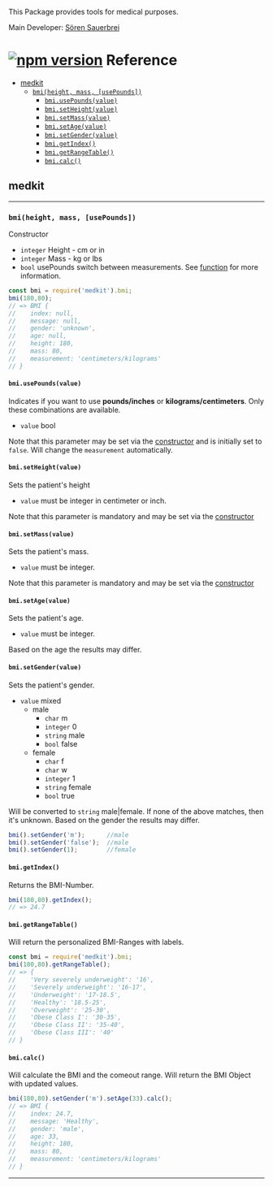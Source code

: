 
This Package provides tools for medical purposes.

Main Developer: [Sören Sauerbrei](https://github.com/Sauerbrei)

# [![npm version](https://badge.fury.io/js/medkit.svg)](https://badge.fury.io/js/medkit.svg) Reference

- [medkit](#medkit)
  - [`bmi(height, mass, [usePounds])`](#bmiheight-mass-usepounds)
    - [`bmi.usePounds(value)`](#bmiusepoundsvalue)
    - [`bmi.setHeight(value)`](#bmisetheightvalue)
    - [`bmi.setMass(value)`](#bmisetmassvalue)
    - [`bmi.setAge(value)`](#bmisetagevalue)
    - [`bmi.setGender(value)`](#bmisetgendervalue)
    - [`bmi.getIndex()`](#bmigetindex)
    - [`bmi.getRangeTable()`](#bmigetrangetable)
    - [`bmi.calc()`](#bmicalc)
  

## medkit

---

### `bmi(height, mass, [usePounds])`
Constructor
- `integer` Height - cm or in
- `integer` Mass - kg or lbs
- `bool` usePounds switch between measurements. See [function](#bmiusepoundsvalue) for more information.

```js
const bmi = require('medkit').bmi;
bmi(180,80);
// => BMI {
//    index: null,
//    message: null,
//    gender: 'unknown',
//    age: null,
//    height: 180,
//    mass: 80,
//    measurement: 'centimeters/kilograms'
// }
```



#### `bmi.usePounds(value)`

Indicates if you want to use **pounds/inches** or **kilograms/centimeters**.
Only these combinations are available.

* `value` bool

Note that this parameter may be set via the [constructor](#bmi) and is initially set to `false`.
Will change the `measurement` automatically.



#### `bmi.setHeight(value)`

Sets the patient's height
* `value` must be integer in centimeter or inch.

Note that this parameter is mandatory and may be set via the [constructor](#bmiheight-mass-usepounds)



#### `bmi.setMass(value)`

Sets the patient's mass.
* `value` must be integer.

Note that this parameter is mandatory and may be set via the [constructor](#bmiheight-mass-usepounds)



#### `bmi.setAge(value)`

Sets the patient's age.
* `value` must be integer.

Based on the age the results may differ.



#### `bmi.setGender(value)`

Sets the patient's gender.
* `value` mixed
    * male
         * `char` m
         * `integer` 0
         * `string` male
         * `bool` false
    * female
         * `char` f
         * `char` w
         * `integer` 1
         * `string` female
         * `bool` true

Will be converted to `string` male|female. If none of the above matches, then it's unknown. Based on the gender the results may differ.

```js
bmi().setGender('m');      //male
bmi().setGender('false');  //male
bmi().setGender(1);        //female
```



#### `bmi.getIndex()`

Returns the BMI-Number.

```js
bmi(180,80).getIndex();
// => 24.7
```





#### `bmi.getRangeTable()`

Will return the personalized BMI-Ranges with labels. 

```js
const bmi = require('medkit').bmi;
bmi(180,80).getRangeTable();
// => {
//    'Very severely underweight': '16',
//    'Severely underweight': '16-17',
//    'Underweight': '17-18.5',
//    'Healthy': '18.5-25',
//    'Overweight': '25-30',
//    'Obese Class I': '30-35',
//    'Obese Class II': '35-40',
//    'Obese Class III': '40'
// }
```

#### `bmi.calc()`

Will calculate the BMI and the comeout range. Will return the BMI Object with updated values.

```js
bmi(180,80).setGender('m').setAge(33).calc();
// => BMI {
//    index: 24.7,
//    message: 'Healthy',
//    gender: 'male',
//    age: 33,
//    height: 180,
//    mass: 80,
//    measurement: 'centimeters/kilograms'
// }
```

---

